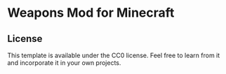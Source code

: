 # Weapons Mod for Minecraft


## License

This template is available under the CC0 license. Feel free to learn from it and incorporate it in your own projects.
